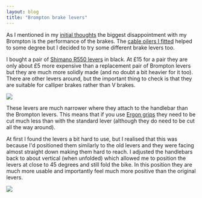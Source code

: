 ```yaml
---
layout: blog
title: "Brompton brake levers"
---
```


As I mentioned in my [initial thoughts](/blog/2011/02/12/brompton-part-2) the biggest disappointment with my Brompton is the performance of the brakes. The [cable oilers I fitted](/blog/2011/03/25/brompton-cable-oilers) helped to some degree but I decided to try some different brake levers too.

I bought a pair of [Shimano R550 levers](http://www.chainreactioncycles.com/Models.aspx?ModelID=34695) in black. At £15 for a pair they are only about £5 more expensive than a replacement pair of Brompton levers but they are much more solidly made (and no doubt a bit heavier for it too). There are other levers around, but the important thing to check is that they are suitable for calliper brakes rather than V brakes.

![](https://photos.smugmug.com/photos/i-DBfvPbb/0/a63cc47d/O/i-DBfvPbb.jpg)

These levers are much narrower where they attach to the handlebar than the Brompton levers. This means that if you use [Ergon grips](/blog/2011/03/30/brompton-ergon-gc2) they need to be cut much less than with the standard lever (although they do need to be cut all the way around).

At first I found the levers a bit hard to use, but I realised that this was because I'd positioned them similarly to the old levers and they were facing almost straight down making them hard to reach. I adjusted the handlebars back to about vertical (when unfolded) which allowed me to position the levers at close to 45 degrees and still fold the bike. In this position they are much more usable and importantly feel much more positive than the original levers.

![](https://photos.smugmug.com/photos/i-HgkMMgB/0/45627eb9/O/i-HgkMMgB.jpg)
